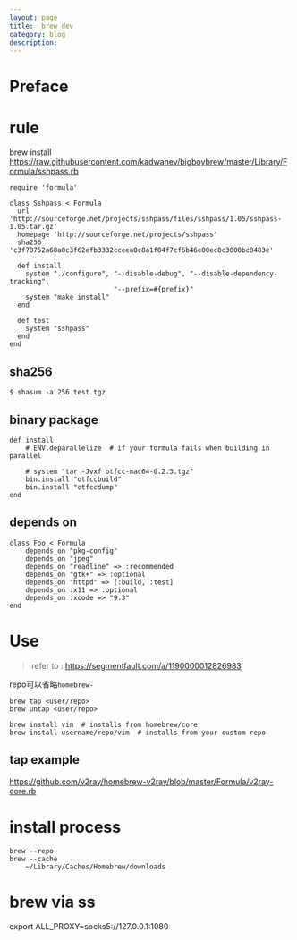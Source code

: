 ```yaml
---
layout: page
title:	brew dev
category: blog
description: 
---
```

# Preface

# rule
brew install https://raw.githubusercontent.com/kadwanev/bigboybrew/master/Library/Formula/sshpass.rb

	require 'formula'

	class Sshpass < Formula
	  url 'http://sourceforge.net/projects/sshpass/files/sshpass/1.05/sshpass-1.05.tar.gz'
	  homepage 'http://sourceforge.net/projects/sshpass'
	  sha256 'c3f78752a68a0c3f62efb3332cceea0c8a1f04f7cf6b46e00ec0c3000bc8483e'

	  def install
		system "./configure", "--disable-debug", "--disable-dependency-tracking",
							  "--prefix=#{prefix}"
		system "make install"
	  end

	  def test
		system "sshpass"
	  end
	end

## sha256

    $ shasum -a 256 test.tgz

## binary package

    def install
        # ENV.deparallelize  # if your formula fails when building in parallel

        # system "tar -Jvxf otfcc-mac64-0.2.3.tgz"
        bin.install "otfccbuild"
        bin.install "otfccdump"
    end

## depends on

    class Foo < Formula
        depends_on "pkg-config"
        depends_on "jpeg"
        depends_on "readline" => :recommended
        depends_on "gtk+" => :optional
        depends_on "httpd" => [:build, :test]
        depends_on :x11 => :optional
        depends_on :xcode => "9.3"
    end
# Use
> refer to : https://segmentfault.com/a/1190000012826983

repo可以省略`homebrew-`

    brew tap <user/repo>
    brew untap <user/repo>

    brew install vim  # installs from homebrew/core
    brew install username/repo/vim  # installs from your custom repo

## tap example
https://github.com/v2ray/homebrew-v2ray/blob/master/Formula/v2ray-core.rb

# install process

    brew --repo
    brew --cache
        ~/Library/Caches/Homebrew/downloads

# brew via ss
export ALL_PROXY=socks5://127.0.0.1:1080